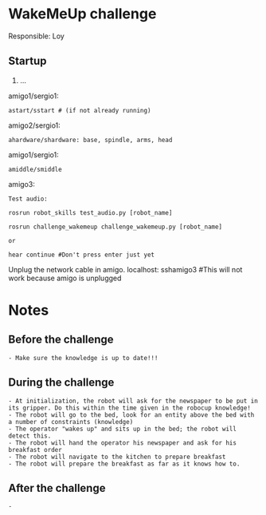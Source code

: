 # WakeMeUp challenge

Responsible: Loy

## Startup

1. ...

amigo1/sergio1:

    astart/sstart # (if not already running)

amigo2/sergio1:

    ahardware/shardware: base, spindle, arms, head

amigo1/sergio1:

    amiddle/smiddle

amigo3:

    Test audio:

    rosrun robot_skills test_audio.py [robot_name]

    rosrun challenge_wakemeup challenge_wakemeup.py [robot_name]

    or

    hear continue #Don't press enter just yet

Unplug the network cable in amigo.
localhost:
    sshamigo3 #This will not work because amigo is unplugged

# Notes

Before the challenge
--------------------

    - Make sure the knowledge is up to date!!!


During the challenge
--------------------

    - At initialization, the robot will ask for the newspaper to be put in its gripper. Do this within the time given in the robocup knowledge!
    - The robot will go to the bed, look for an entity above the bed with a number of constraints (knowledge)
    - The operator "wakes up" and sits up in the bed; the robot will detect this.
    - The robot will hand the operator his newspaper and ask for his breakfast order
    - The robot will navigate to the kitchen to prepare breakfast
    - The robot will prepare the breakfast as far as it knows how to.

After the challenge
-------------------

    - 